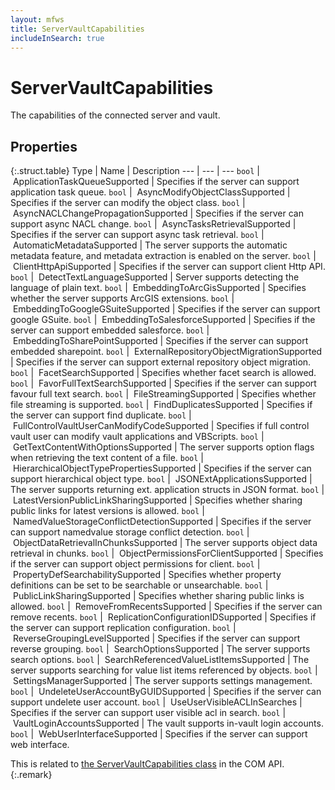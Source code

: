 ```yaml
---
layout: mfws
title: ServerVaultCapabilities
includeInSearch: true
---
```


# ServerVaultCapabilities

The capabilities of the connected server and vault.

## Properties

{:.struct.table}
Type | Name | Description
--- | --- | ---
`bool` |  ApplicationTaskQueueSupported | Specifies if the server can support application task queue.
`bool` |  AsyncModifyObjectClassSupported | Specifies if the server can modify the object class.
`bool` |  AsyncNACLChangePropagationSupported | Specifies if the server can support async NACL change.
`bool` |  AsyncTasksRetrievalSupported | Specifies if the server can support async task retrieval.
`bool` |  AutomaticMetadataSupported | The server supports the automatic metadata feature, and metadata extraction is enabled on the server.
`bool` |  ClientHttpApiSupported | Specifies if the server can support client Http API.
`bool` |  DetectTextLanguageSupported | Server supports detecting the language of plain text.
`bool` |  EmbeddingToArcGisSupported | Specifies whether the server supports ArcGIS extensions.
`bool` |  EmbeddingToGoogleGSuiteSupported | Specifies if the server can support google GSuite.
`bool` |  EmbeddingToSalesforceSupported | Specifies if the server can support embedded salesforce.
`bool` |  EmbeddingToSharePointSupported | Specifies if the server can support embedded sharepoint.
`bool` |  ExternalRepositoryObjectMigrationSupported | Specifies if the server can support external repository object migration.
`bool` |  FacetSearchSupported | Specifies whether facet search is allowed.
`bool` |  FavorFullTextSearchSupported | Specifies if the server can support favour full text search.
`bool` |  FileStreamingSupported | Specifies whether file streaming is supported.
`bool` |  FindDuplicatesSupported | Specifies if the server can support find duplicate.
`bool` |  FullControlVaultUserCanModifyCodeSupported | Specifies if full control vault user can modify vault applications and VBScripts.
`bool` |  GetTextContentWithOptionsSupported | The server supports option flags when retrieving the text content of a file.
`bool` |  HierarchicalObjectTypePropertiesSupported | Specifies if the server can support hierarchical object type.
`bool` |  JSONExtApplicationsSupported | The server supports returning ext. application structs in JSON format.
`bool` |  LatestVersionPublicLinkSharingSupported | Specifies whether sharing public links for latest versions is allowed.
`bool` |  NamedValueStorageConflictDetectionSupported | Specifies if the server can support namedvalue storage conflict detection.
`bool` |  ObjectDataRetrievalInChunksSupported | The server supports object data retrieval in chunks.
`bool` |  ObjectPermissionsForClientSupported | Specifies if the server can support object permissions for client.
`bool` |  PropertyDefSearchabilitySupported | Specifies whether property definitions can be set to be searchable or unsearchable.
`bool` |  PublicLinkSharingSupported | Specifies whether sharing public links is allowed.
`bool` |  RemoveFromRecentsSupported | Specifies if the server can remove recents.
`bool` |  ReplicationConfigurationIDSupported | Specifies if the server can support replication configuration.
`bool` |  ReverseGroupingLevelSupported | Specifies if the server can support reverse grouping.
`bool` |  SearchOptionsSupported | The server supports search options.
`bool` |  SearchReferencedValueListItemsSupported | The server supports searching for value list items referenced by objects.
`bool` |  SettingsManagerSupported | The server supports settings management.
`bool` |  UndeleteUserAccountByGUIDSupported | Specifies if the server can support undelete user account.
`bool` |  UseUserVisibleACLInSearches | Specifies if the server can support user visible acl in search.
`bool` |  VaultLoginAccountsSupported | The vault supports in-vault login accounts.
`bool` |  WebUserInterfaceSupported | Specifies if the server can support web interface.

This is related to [the ServerVaultCapabilities class](https://www.m-files.com/api/documentation/index.html#MFilesAPI~ServerVaultCapabilities.html) in the COM API.
{:.remark}
